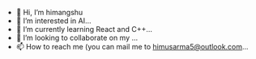 - 👋 Hi, I’m himangshu
- 👀 I’m interested in AI...
- 🌱 I’m currently learning React and C++...
- 💞️ I’m looking to collaborate on my  ...
- 📫 How to reach me (you can mail me to himusarma5@outlook.com...

<!---
himangshu190/himangshu190 is a ✨ special ✨ repository because its `README.md` (this file) appears on your GitHub profile.
You can click the Preview link to take a look at your changes.
--->
